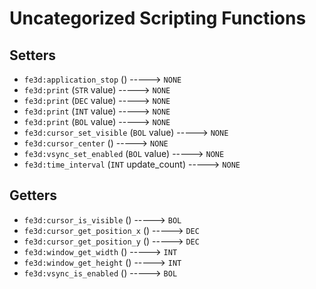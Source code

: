 # Uncategorized Scripting Functions

## Setters

- `fe3d:application_stop` () -----> `NONE`
- `fe3d:print` (`STR` value) -----> `NONE`
- `fe3d:print` (`DEC` value) -----> `NONE`
- `fe3d:print` (`INT` value) -----> `NONE`
- `fe3d:print` (`BOL` value) -----> `NONE`
- `fe3d:cursor_set_visible` (`BOL` value) -----> `NONE`
- `fe3d:cursor_center` () -----> `NONE`
- `fe3d:vsync_set_enabled` (`BOL` value) -----> `NONE`
- `fe3d:time_interval` (`INT` update_count) -----> `NONE`

## Getters

- `fe3d:cursor_is_visible` () -----> `BOL`
- `fe3d:cursor_get_position_x` () -----> `DEC`
- `fe3d:cursor_get_position_y` () -----> `DEC`
- `fe3d:window_get_width` () -----> `INT`
- `fe3d:window_get_height` () -----> `INT`
- `fe3d:vsync_is_enabled` () -----> `BOL`
